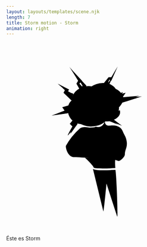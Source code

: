 ```yaml
---
layout: layouts/templates/scene.njk
length: 7
title: Storm motion - Storm
animation: right
---
```


<svg class="foreground vector" xmlns="http://www.w3.org/2000/svg" height="100%" width="100%" viewBox="0 0 720 720">
  <g class="storm-body">
    <path class="vector" d="M396 320.5c-14.4 1.6-17.7-10.7-17.5-17-7.8 25.2-27 24.2-35.5 20.5.5 3.7-13.1 3.2-19.5 4-8 1-26-7-40.5 3a246.7 246.7 0 0 0-54 67c-1 13.5 10.5 43 30 43 15.6 0 110.5 6.3 156 9.5 9 3.4 15.2 5.5 16.5 5.5 6.5 0 24-15.8 24-25 0-19.5 9.5-24.2 7.5-47-1.6-19-10.7-29.4-15-40.5-9.5-24.5-34-25-52-23Z"/>
    <path class="vector" d="M302 368c-7 9-12 15-24 24 16.7 16 67.6 49.8 138 57"/>
    <path class="vector" d="M335.5 480.5c-.8-6-22.3-27.2-33-37 39.7 0 118.5 1.5 116.5 7.5s-.8 23.8 0 32c-27.5 1.7-82.7 3.5-83.5-2.5ZM373 649.5l-40-163c15 9.5 82.5 2.5 86 3.5s11 183.5 7 179l-41-126.5c-3.3 34.3-10.4 103.8-12 107ZM391 385c6 2 11.2-14 18-14 24 0 16 24 13 29-31-15-104.4-27-134-15"/>
  </g>
    <g class="storm-head">
      <ellipse cx="66" cy="49.4" rx="66" ry="49.4" transform="scale(-1 1) rotate(18.2 -643.4 -1204.8)"/>
      <path d="M410.2 169.5a63 63 0 0 0-58.8-7.6c-32.8 12.8-38.6 24.3-46.7 34.7"/>
      <ellipse cx="60.2" cy="50.3" rx="60.2" ry="50.3" transform="scale(-1 1) rotate(18.2 -655.5 -1020)"/>
      <path d="M342.5 180.3c-6-5.7-30.1-11.3-57.1-2.4-20.4 6.7-26.7 20.4-32.5 37.7"/>
      <ellipse cx="51" cy="52.2" rx="51" ry="52.2" transform="scale(-1 1) rotate(18.2 -774.1 -900.2)"/>
      <path d="M288.6 315.7c-18.1-9.5-35.3-7.7-44.7-31.6-9.5-23.9-12.7-57 22.7-67.2"/>
      <ellipse cx="76.9" cy="63.2" rx="76.9" ry="63.2" transform="scale(-1 1) rotate(18.2 -739 -1118.7)"/>
      <path d="M272.7 286.2c4 12.5 32 38.2 52.8 37.5 26.1-.9 39-7 53.2-17.5"/>
      <ellipse cx="50.1" cy="43.9" rx="50.1" ry="43.9" transform="scale(-1 1) rotate(18.2 -727 -1266.3)"/>
      <path d="M436 261.3c7.5 22.6-18.3 36.7-33.2 40.8-18.5 5.1-47.4.2-54.2-4.3"/>
      <ellipse cx="49.3" cy="43.9" rx="49.3" ry="43.9" transform="scale(-1 1) rotate(18.2 -830.8 -1202.9)"/>
      <path d="M393.9 178.8a57.5 57.5 0 0 1 46 16.6c15.8 17.9 9.2 30.7 4.8 38.9-4.3 8.2-17.3 22.1-24.5 24.5"/>
    </g>
  <g class="motion-one">
    <path d="m376.5 159-10 9c6.8 0 11.2 6.7 12.5 10v-10h6l15.5-33.5-18 26.5-6-2ZM432 203l-31.5 5.5L418 213c-5.3 7.8-10.3 13.1-11.5 15.5-1.2 2.4 45.5-12.7 66.5-15.5l-49.5 6.5L432 203ZM293 187l5 10.5 16-3-9.5-7.5 9.5-9c-6-8-25-30-39.5-43.5-3-2.7 24.5 39 24.5 43.5l-6 9ZM250.5 239.5l16-4.5c12.8 0 15 12 14.5 18l-7-.5c3.8 4.3 5.9 7.8 7.5 9 1.6 1.2-36.3 1.5-62.5 5l40.5-14-9-13ZM254 300.5l8-9c6.4 0 7.7 6 7.5 9l-4 2.5 4 7.5c-9.3 12.3-11.9 23.2-15.5 26-3.6 2.8 2.8-13.5 10-26l-10-10ZM418 310.5 341.5 281l20.5-10c-11.3-4-12.1-4.9-12.5-4.5-1.2-6.8 12.8-10.2 20-11l22.5 9-25 16 51 30ZM254 208l20.5 11.5c-9.6 4.8-25.7-1.3-24 4.5l-12-32 18.5 5.5-3 10.5Z"/>
  </g>
  <g class="motion-two">
    <path d="m366.5 168 16.5-14h10.5l24.5-41.5-24.5 55-8-4.5-6.5 15c-1.3-3.3-5.7-10-12.5-10Zm34 40.5 48-16.5-14 21 76.5-7c-37.3 12.2-111.7 35.9-110.5 33.5A720 720 0 0 1 418 213l-17.5-4.5Zm-102.5-11-11.5-19 6.5-11a2232.2 2232.2 0 0 0-34.5-55c2.8 5.2 34.2 38.8 49.5 55l-10 11 16 16-16 3ZM266.5 235l-28 7 9 13-50 19c26.2-3.5 78.1-10.8 76.5-12-1.6-1.2-3.7-4.7-7.5-9H281c.5-6-1.7-18-14.5-18Zm-4.5 56.5-8 15 10 10c-7.2 12.5-20.6 36.8-17 34 3.6-2.8 17.7-24.2 27-36.5l-8.5-11 4-2.5c.2-3-1.1-9-7.5-9Zm87-7.5 81 33-51-30 25-16-34.5-15.5c-7.2.8-21.2 4.2-20 11 .4-.4 8.7 3.5 20 7.5L349 284Zm-74.5-64.5L254 208l4.5-7-42.5-24.5 28 24.5-5.5 10.5 12 12.5c-1.7-5.8 14.4.3 24-4.5Z"/>
  </g>
  <g class="motion-three">
    <path d="m366.5 168 26.5-33h10.5L428 93.5l-24.5 55-8-4.5-16.5 34c-1.3-3.3-5.7-10-12.5-10Zm34 40.5 58-14-14 21 76.5-7c-37.3 12.2-111.7 35.9-110.5 33.5a720 720 0 0 1 17.5-26.5l-27.5-7ZM291 198l-21.5-38.5 6.5-11a2232.2 2232.2 0 0 0-34.5-55c2.8 5.2 34.2 38.8 49.5 55l-10 11 32.5 35L291 198Zm-24.5 37L215 250l9 13-50 19c26.2-3.5 78.1-10.8 76.5-12a256 256 0 0 1-13.5-14.5l44-2.5c.5-6-1.7-18-14.5-18Zm-4.5 56.5-18 22 10 10c-7.2 12.5-20.6 36.8-17 34 3.6-2.8 23.2-28.2 32.5-40.5l-7.5-10.5 7.5-6c.2-3-1.1-9-7.5-9Zm101.5-3.5 81 33-44-33 18-13-49-19.5c-7.2.8-21.2 4.2-20 11 .4-.4 23.2 7.5 34.5 11.5l-20.5 10Zm-106-87.5L237 189l4.5-7-44-22.5 28 24.5-5.5 10.5 30.5 29.5c-1.7-5.8-2.6-18.7 7-23.5Z"/>
  </g>
</svg>


Éste es Storm